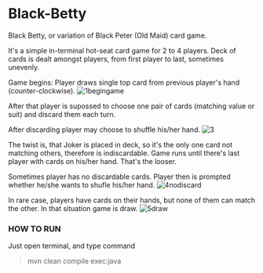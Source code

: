 # Black-Betty
Black Betty, or variation of Black Peter (Old Maid) card game.


It's a simple in-terminal hot-seat card game for 2 to 4 players.
Deck of cards is dealt amongst players, from first player to last, sometimes unevenly.


Game begins:
Player draws single top card from previous player's hand (counter-clockwise). 
![1begingame](https://user-images.githubusercontent.com/34771956/78029039-3dda6900-7360-11ea-924b-f530262683c6.png)

After that player is supossed to choose one pair of cards (matching value or suit) and discard them each turn.

After discarding player may choose to shuffle his/her hand.
![3](https://user-images.githubusercontent.com/34771956/78029044-3e72ff80-7360-11ea-9b37-2ed7dddbec7d.png)

The twist is, that Joker is placed in deck, so it's the only one card not matching others, therefore is indiscardable.
Game runs until there's last player with cards on his/her hand. That's the looser.


Sometimes player has no discardable cards. Player then is prompted whether he/she wants to shufle his/her hand.
![4nodiscard](https://user-images.githubusercontent.com/34771956/78029046-3f0b9600-7360-11ea-95a8-6b9711a481c6.png)


In rare case, players have cards on their hands, but none of them can match the other. In that situation game is draw.
![5draw](https://user-images.githubusercontent.com/34771956/78029032-3c10a580-7360-11ea-84c9-556f8af6f713.png)

### HOW TO RUN
Just open terminal, and type command
> mvn clean compile exec:java
